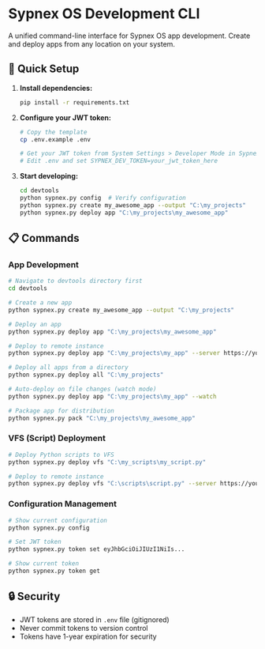 # Sypnex OS Development CLI

A unified command-line interface for Sypnex OS app development. Create and deploy apps from any location on your system.

## 🔧 Quick Setup

1. **Install dependencies:**
   ```bash
   pip install -r requirements.txt
   ```

2. **Configure your JWT token:**
   ```bash
   # Copy the template
   cp .env.example .env
   
   # Get your JWT token from System Settings > Developer Mode in Sypnex OS
   # Edit .env and set SYPNEX_DEV_TOKEN=your_jwt_token_here
   ```

3. **Start developing:**
   ```bash
   cd devtools
   python sypnex.py config  # Verify configuration
   python sypnex.py create my_awesome_app --output "C:\my_projects"
   python sypnex.py deploy app "C:\my_projects\my_awesome_app"
   ```

## 📋 Commands

### App Development
```bash
# Navigate to devtools directory first
cd devtools

# Create a new app
python sypnex.py create my_awesome_app --output "C:\my_projects"

# Deploy an app
python sypnex.py deploy app "C:\my_projects\my_awesome_app"

# Deploy to remote instance
python sypnex.py deploy app "C:\my_projects\my_app" --server https://your-instance.com/

# Deploy all apps from a directory
python sypnex.py deploy all "C:\my_projects"

# Auto-deploy on file changes (watch mode)
python sypnex.py deploy app "C:\my_projects\my_app" --watch

# Package app for distribution
python sypnex.py pack "C:\my_projects\my_awesome_app"
```

### VFS (Script) Deployment
```bash
# Deploy Python scripts to VFS
python sypnex.py deploy vfs "C:\my_scripts\my_script.py"

# Deploy to remote instance
python sypnex.py deploy vfs "C:\scripts\script.py" --server https://your-instance.com/
```

### Configuration Management
```bash
# Show current configuration
python sypnex.py config

# Set JWT token
python sypnex.py token set eyJhbGciOiJIUzI1NiIs...

# Show current token
python sypnex.py token get
```

## 🔒 Security

- JWT tokens are stored in `.env` file (gitignored)
- Never commit tokens to version control
- Tokens have 1-year expiration for security
